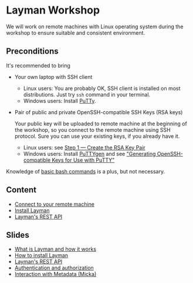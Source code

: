 # Layman Workshop

We will work on remote machines with Linux operating system during the workshop to ensure suitable and consistent environment.

## Preconditions
It's recommended to bring
- Your own laptop with SSH client
   - Linux users: You are probably OK, SSH client is installed on most distributions. Just try `ssh` command in your terminal.
   - Windows users: Install [PuTTy](https://www.putty.org/).

- Pair of public and private OpenSSH-compatible SSH Keys (RSA keys)

   Your public key will be uploaded to remote machine at the beginning of the workshop, so you connect to the remote machine using SSH protocol. Sure you can use your existing keys, if you already have it.

   - Linux users: see [Step 1 — Create the RSA Key Pair](https://www.digitalocean.com/community/tutorials/how-to-set-up-ssh-keys-on-ubuntu-1804#step-1-—-create-the-rsa-key-pair)
   - Windows users: Install [PuTTYgen](https://www.putty.org/) and see ["Generating OpenSSH-compatible Keys for Use with PuTTY"](https://www.digitalocean.com/community/tutorials/how-to-create-ssh-keys-with-putty-to-connect-to-a-vps#generating-openssh-compatible-keys-for-use-with-putty)

Knowledge of [basic bash commands](http://cheatsheetworld.com/programming/unix-linux-cheat-sheet/) is a plus, but not necessary.

## Content
- [Connect to your remote machine](01-connect.md)
- [Install Layman](02-install.md)
- [Layman's REST API](03-rest-api.md)

## Slides
- [What is Layman and how it works](https://jirik.github.io/layman-workshop/01-overview.html)
- [How to install Layman](https://jirik.github.io/layman-workshop/02-install.html)
- [Layman's REST API](https://jirik.github.io/layman-workshop/03-rest.html)
- [Authentication and authorization]()
- [Interaction with Metadata (Micka)]()

